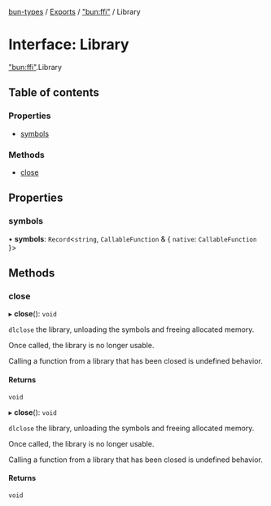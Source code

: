 [bun-types](https://oven-sh.github.io/bun-types/README.md) / [Exports](https://oven-sh.github.io/bun-types/modules.md) / ["bun:ffi"](https://oven-sh.github.io/bun-types/modules/bun_ffi_.md) / Library

# Interface: Library

["bun:ffi"](https://oven-sh.github.io/bun-types/modules/bun_ffi_.md).Library

## Table of contents

### Properties

- [symbols](https://oven-sh.github.io/bun-types/interfaces/bun_ffi_.Library.md#symbols)

### Methods

- [close](https://oven-sh.github.io/bun-types/interfaces/bun_ffi_.Library.md#close)

## Properties

### symbols

• **symbols**: `Record`<`string`, `CallableFunction` & { `native`: `CallableFunction`  }\>

## Methods

### close

▸ **close**(): `void`

`dlclose` the library, unloading the symbols and freeing allocated memory.

Once called, the library is no longer usable.

Calling a function from a library that has been closed is undefined behavior.

#### Returns

`void`

▸ **close**(): `void`

`dlclose` the library, unloading the symbols and freeing allocated memory.

Once called, the library is no longer usable.

Calling a function from a library that has been closed is undefined behavior.

#### Returns

`void`
